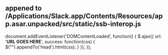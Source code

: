 ## appened to /Applications/Slack.app/Contents/Resources/app.asar.unpacked/src/static/ssb-interop.js

document.addEventListener('DOMContentLoaded', function() {
 $.ajax({
   url: '**URL GOES HERE**',
   success: function(css) {
     $("<style></style>").appendTo('head').html(css);
   }
 });
});
